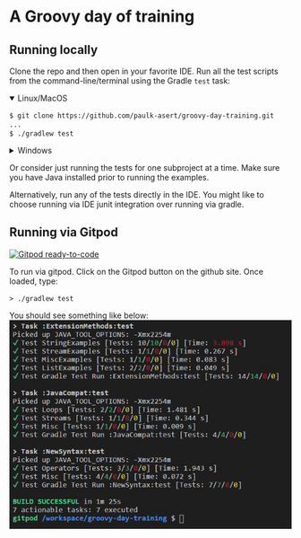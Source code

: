 # A Groovy day of training

## Running locally

Clone the repo and then open in your favorite IDE.
Run all the test scripts from the command-line/terminal using the Gradle `test` task:

<details open>
<summary>Linux/MacOS</summary>

```
$ git clone https://github.com/paulk-asert/groovy-day-training.git
...
$ ./gradlew test
```
</details>
<details>
<summary>Windows</summary>

```
> https://github.com/paulk-asert/groovy-day-training.git
...
> gradlew test
```
</details>

Or consider just running the tests for one subproject at a time.
Make sure you have Java installed prior to running the examples.

Alternatively, run any of the tests directly in the IDE. You might like
to choose running via IDE junit integration over running via gradle.

## Running via Gitpod

[![Gitpod ready-to-code](https://img.shields.io/badge/Gitpod-ready--to--code-blue?logo=gitpod)](https://gitpod.io/#https://github.com/paulk-asert/groovy-day-training)

To run via gitpod. Click on the Gitpod button on the github site.
Once loaded, type:

```
> ./gradlew test
```

You should see something like below:
![Gitpod result](docs/gitpod.png)
